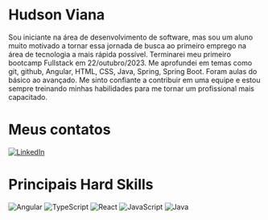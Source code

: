 # Hudson Viana
Sou iniciante na área de desenvolvimento de software, mas sou um aluno muito motivado a tornar essa jornada de busca ao primeiro emprego na área de tecnologia a mais rápida possível. Terminarei meu primeiro bootcamp Fullstack em 22/outubro/2023. Me aprofundei em temas como git, github, Angular, HTML, CSS, Java, Spring, Spring Boot. Foram aulas do básico ao avançado. Me sinto confiante a contribuir em uma equipe e estou sempre treinando minhas habilidades para me tornar um profissional mais capacitado.

# Meus contatos
[![LinkedIn](https://img.shields.io/badge/LinkedIn-000?style=for-the-badge&logo=linkedin&logoColor=0E76A8)](https://www.linkedin.com/in/hudson-viana/)

# Principais Hard Skills
![Angular](https://img.shields.io/badge/Angular-000?style=for-the-badge&logo=angular&logoColor=C3002F)
![TypeScript](https://img.shields.io/badge/TypeScript-000?style=for-the-badge&logo=typescript)
![React](https://img.shields.io/badge/React-000?style=for-the-badge&logo=react)
![JavaScript](https://img.shields.io/badge/JavaScript-000?style=for-the-badge&logo=javascript)
![Java](https://img.shields.io/badge/Java-000?style=for-the-badge&logo=java)
